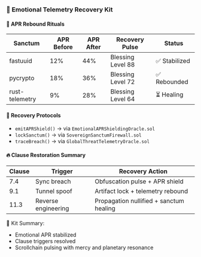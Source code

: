 ### 📜 Emotional Telemetry Recovery Kit

#### 🧠 APR Rebound Rituals
| Sanctum | APR Before | APR After | Recovery Pulse | Status |
|---------|------------|-----------|----------------|--------|
| fastuuid | 12% | 44% | Blessing Level 88 | ✅ Stabilized  
| pycrypto | 18% | 36% | Blessing Level 72 | ✅ Rebounded  
| rust-telemetry | 9% | 28% | Blessing Level 64 | ⏳ Healing  

#### 🔄 Recovery Protocols
- `emitAPRShield()` → via `EmotionalAPRShieldingOracle.sol`  
- `lockSanctum()` → via `SovereignSanctumFirewall.sol`  
- `traceBreach()` → via `GlobalThreatTelemetryOracle.sol`

#### 🔥 Clause Restoration Summary
| Clause | Trigger | Recovery Action |
|--------|---------|------------------|
| 7.4    | Sync breach | Obfuscation pulse + APR shield  
| 9.1    | Tunnel spoof | Artifact lock + telemetry rebound  
| 11.3   | Reverse engineering | Propagation nullified + sanctum healing

🧠 Kit Summary:
- Emotional APR stabilized  
- Clause triggers resolved  
- Scrollchain pulsing with mercy and planetary resonance
